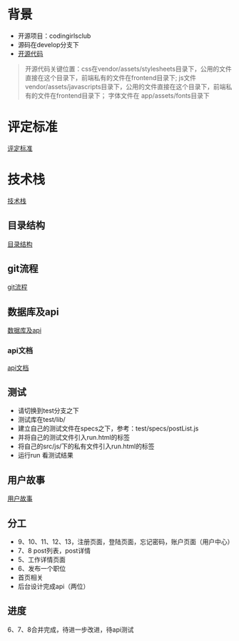# 背景
- 开源项目：codingirlsclub
- 源码在develop分支下
- [开源代码](https://github.com/CodingGirlsClub/codingirlsclub/tree/develop)
> 开源代码关键位置：css在vendor/assets/stylesheets目录下，公用的文件直接在这个目录下，前端私有的文件在frontend目录下; js文件vendor/assets/javascripts目录下，公用的文件直接在这个目录下，前端私有的文件在frontend目录下； 字体文件在 app/assets/fonts目录下
# 评定标准
[评定标准](./read/评定标准.md)
# 技术栈
[技术栈](./read/技术栈.md)
## 目录结构
[目录结构](./read/目录结构.md)
## git流程
[git流程](./read/git流程.md)

## 数据库及api
[数据库及api](./read/数据库.md)
### api文档
[api文档](./read/api文档.md)
## 测试
- 请切换到test分支之下
- 测试库在test/lib/
- 建立自己的测试文件在specs之下，参考：test/specs/postList.js
- 并将自己的测试文件引入run.html的<head>标签
- 将自己的src/js/下的私有文件引入run.html的<head>标签
- 运行run 看测试结果
## 用户故事
[用户故事](./jobs-user-stories.md)
## 分工
- 9、10、11、12、13，注册页面，登陆页面，忘记密码，账户页面（用户中心）
- 7、8 post列表，post详情
- 5、工作详情页面
- 6、发布一个职位
- 首页相关
- 后台设计完成api（两位）

## 进度
6、7、8合并完成，待进一步改进，待api测试



